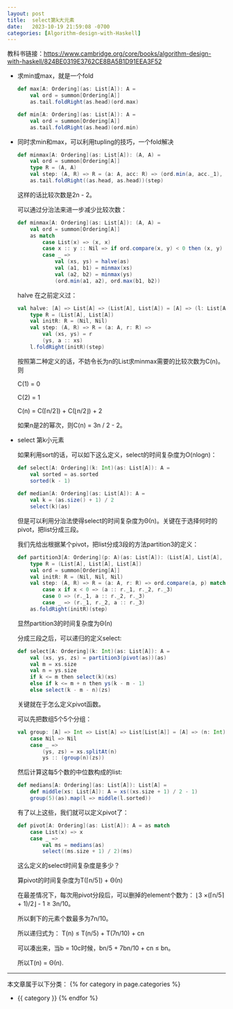 ```yaml
---
layout: post
title:  select第k大元素
date:   2023-10-19 21:59:08 -0700
categories: [Algorithm-design-with-Haskell]
---
```


教科书链接：<https://www.cambridge.org/core/books/algorithm-design-with-haskell/824BE0319E3762CE8BA5B1D91EEA3F52>

- 求min或max，就是一个fold

    ```scala
    def max[A: Ordering](as: List[A]): A = 
        val ord = summon[Ordering[A]]
        as.tail.foldRight(as.head)(ord.max)

    def min[A: Ordering](as: List[A]): A = 
        val ord = summon[Ordering[A]]
        as.tail.foldRight(as.head)(ord.min)
    ```

- 同时求min和max，可以利用tupling的技巧，一个fold解决

    ```scala
    def minmax[A: Ordering](as: List[A]): (A, A) = 
        val ord = summon[Ordering[A]]
        type R = (A, A)
        val step: (A, R) => R = (a: A, acc: R) => (ord.min(a, acc._1), ord.max(a, acc._2))
        as.tail.foldRight((as.head, as.head))(step)
    ```
    这样的话比较次数是2n - 2。

    可以通过分治法来进一步减少比较次数：

    ```scala
    def minmax[A: Ordering](as: List[A]): (A, A) = 
        val ord = summon[Ordering[A]]
        as match
            case List(x) => (x, x)
            case x :: y :: Nil => if ord.compare(x, y) < 0 then (x, y) else (y, x)
            case _ =>
                val (xs, ys) = halve(as)
                val (a1, b1) = minmax(xs)
                val (a2, b2) = minmax(ys)
                (ord.min(a1, a2), ord.max(b1, b2))
    ```

    halve 在之前定义过：
    ```scala
    val halve: [A] => List[A] => (List[A], List[A]) = [A] => (l: List[A]) => l match
        type R = (List[A], List[A])
        val initR: R = (Nil, Nil)
        val step: (A, R) => R = (a: A, r: R) => 
            val (xs, ys) = r
            (ys, a :: xs)
        l.foldRight(initR)(step)
    ```

    按照第二种定义的话，不妨令长为n的List求minmax需要的比较次数为C(n)。则
    
    C(1) = 0

    C(2) = 1

    C(n) = C(&#x2308;n/2&#x2309;) + C(&#x230A;n/2&#x230B;) + 2

    如果n是2的幂次，则C(n) = 3n / 2 - 2。

- select 第k小元素

    如果利用sort的话，可以如下这么定义，select的时间复杂度为O(nlogn)：

    ```scala
    def select[A: Ordering](k: Int)(as: List[A]): A = 
        val sorted = as.sorted
        sorted(k - 1)
        
    def median[A: Ordering](as: List[A]): A = 
        val k = (as.size() + 1) / 2
        select(k)(as)
    ```

    但是可以利用分治法使得select的时间复杂度为&Theta;(n)。关键在于选择何时的pivot，把list分成三段。

    我们先给出根据某个pivot，把list分成3段的方法partition3的定义：
    ```scala
    def partition3[A: Ordering](p: A)(as: List[A]): (List[A], List[A], List[A]) = 
        type R = (List[A], List[A], List[A])
        val ord = summon[Ordering[A]]
        val initR: R = (Nil, Nil, Nil)
        val step: (A, R) => R = (a: A, r: R) => ord.compare(a, p) match
            case x if x < 0 => (a :: r._1, r._2, r._3)
            case 0 => (r._1, a :: r._2, r._3)
            case _ => (r._1, r._2, a :: r._3)
        as.foldRight(initR)(step)
    ```
    显然partition3的时间复杂度为&Theta;(n)

    分成三段之后，可以递归的定义select:
    ```scala
    def select[A: Ordering](k: Int)(as: List[A]): A = 
        val (xs, ys, zs) = partition3(pivot(as))(as)
        val m = xs.size
        val n = ys.size
        if k <= m then select(k)(xs)
        else if k <= m + n then ys(k - m - 1)
        else select(k - m - n)(zs)
    ```

    关键就在于怎么定义pivot函数。

    可以先把数组5个5个分组：

    ```scala
    val group: [A] => Int => List[A] => List[List[A]] = [A] => (n: Int) => xs => xs match
        case Nil => Nil
        case _ => 
            (ys, zs) = xs.splitAt(n)
            ys :: (group(n)(zs))
    ```

    然后计算这每5个数的中位数构成的list:
    ```scala
    def medians[A: Ordering](as: List[A]): List[A] = 
        def middle(xs: List[A]): A = xs((xs.size + 1) / 2 - 1)
        group(5)(as).map(l => middle(l.sorted))
    ```

    有了以上这些，我们就可以定义pivot了：

    ```scala
    def pivot[A: Ordering](as: List[A]): A = as match
        case List(x) => x
        case _ => 
            val ms = medians(as)
            select((ms.size + 1) / 2)(ms)
    ```

    这么定义的select时间复杂度是多少？

    算pivot的时间复杂度为T(&#x2308;n/5&#x2309;) + &Theta;(n)

    在最差情况下，每次用pivot分段后，可以删掉的element个数为： &#x230A;3 &times;(&#x2308;n/5&#x2309; + 1)/2&#x230B; - 1 &ge; 3n/10。

    所以剩下的元素个数最多为7n/10。

    所以递归式为： T(n) &le; T(n/5) + T(7n/10) + cn

    可以凑出来，当b = 10c时候，bn/5 + 7bn/10 + cn &le; bn。

    所以T(n) = &Theta;(n).



---
本文章属于以下分类：
{% for category in page.categories %}
- {{ category }}
{% endfor %}